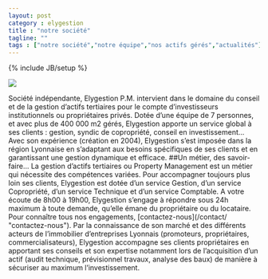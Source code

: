 ```yaml
---
layout: post
category : elygestion
title : "notre société"
tagline: ""
tags : ["notre société","notre équipe","nos actifs gérés","actualités"]
---
```

{% include JB/setup %}
<div class="row">
<div class="col-md-12 col-lg-12">
        <img src="{{ ASSET_PATH }}/metiers/gestion_technique.png" class="img-responsive">
</div>
<div class="col-md-10 col-md-offset-1 text-center">
<p>Société indépendante, Elygestion P.M. intervient dans le domaine du conseil et de la gestion d’actifs tertiaires pour le compte d’investisseurs institutionnels ou propriétaires privés. Dotée d’une équipe de 7 personnes, et avec plus de 400 000 m2 gérés, Elygestion apporte un service global à ses clients : gestion, syndic de copropriété, conseil en investissement...
Avec son expérience (création en 2004), Elygestion s’est imposée dans la région Lyonnaise en s’adaptant aux besoins spécifiques de ses clients et en garantissant une gestion  dynamique et efficace.
##Un métier, des savoir-faire...
La gestion d’actifs tertiaires ou Property Management est un métier qui nécessite des compétences variées. Pour accompagner toujours plus loin ses clients, Elygestion est dotée d’un service Gestion, d’un service Copropriété, d’un service Technique et d’un service Comptable.
A votre écoute de 8h00 à 19h00, Elygestion s’engage à répondre sous 24h maximum à toute demande, qu’elle émane du propriétaire ou du locataire. Pour connaître tous nos engagements, [contactez-nous](/contact/ "contactez-nous").
Par la connaissance de son marché et des différents acteurs de l’immobilier d’entreprises Lyonnais (promoteurs, propriétaires, commercialisateurs), Elygestion accompagne ses clients propriétaires en apportant ses conseils et son expertise notamment lors de l’acquisition d’un actif (audit technique, prévisionnel travaux, analyse des baux) de manière à sécuriser au maximum l’investissement.</p>
</div>
</div>

